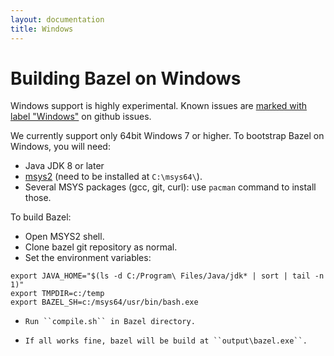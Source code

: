 ```yaml
---
layout: documentation
title: Windows
---
```


Building Bazel on Windows
=========================

Windows support is highly experimental. Known issues are [marked with
label "Windows"](https://github.com/bazelbuild/bazel/issues?q=is%3Aissue+is%3Aopen+label%3AWindows)
on github issues.

We currently support only 64bit Windows 7 or higher.
To bootstrap Bazel on Windows, you will need:

*    Java JDK 8 or later
*    [msys2](https://msys2.github.io/) (need to be installed at ``C:\msys64\``).
*    Several MSYS packages (gcc, git, curl): use ``pacman`` command
     to install those.

To build Bazel:

*    Open MSYS2 shell.
*    Clone bazel git repository as normal.
*    Set the environment variables:

```
export JAVA_HOME="$(ls -d C:/Program\ Files/Java/jdk* | sort | tail -n 1)"
export TMPDIR=c:/temp
export BAZEL_SH=c:/msys64/usr/bin/bash.exe
```

*     Run ``compile.sh`` in Bazel directory.
*     If all works fine, bazel will be build at ``output\bazel.exe``.
